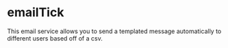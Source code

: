 # emailTick
This email service allows you to send a templated message automatically to different users based off of a csv.
